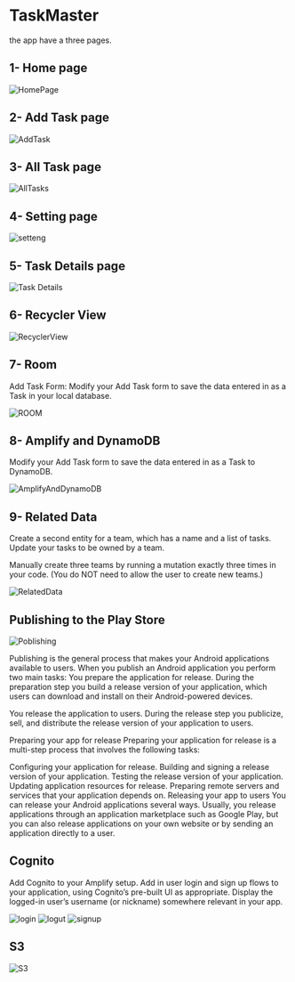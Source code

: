 # TaskMaster

the app have a three pages.

## 1- Home page

![HomePage](./img/TaskMasterHome.png)

## 2- Add Task page

![AddTask](./img/TaskMasterAddTask.png)

## 3- All Task page

![AllTasks](./img/TaskMasterAllTasks.png)

## 4- Setting page

![setteng](./img/TaskMasterSetting.png)

## 5- Task Details page

![Task Details](./img/TaskMasterTaskDetails.png)

## 6- Recycler View

![RecyclerView](./img/TaskMasterTaskRecyclerView01.png)

## 7- Room

Add Task Form: Modify your Add Task form to save the data entered in as a Task in your local database.

![ROOM](./img/TaskMasterAddTaskDatabase.png)

## 8- Amplify and DynamoDB

Modify your Add Task form to save the data entered in as a Task to DynamoDB.

![AmplifyAndDynamoDB](./img/TaskMasterAmplifyAndDynmoDB.png)

## 9- Related Data

Create a second entity for a team, which has a name and a list of tasks. Update your tasks to be owned by a team.

Manually create three teams by running a mutation exactly three times in your code. (You do NOT need to allow the user to create new teams.)

![RelatedData](./img/Screenshot_1.png)

## Publishing to the Play Store

![Poblishing](./img/TaskMasterAmplifyAndDynmoDB.png)

Publishing is the general process that makes your Android applications available to users. When you publish an Android application you perform two main tasks: You prepare the application for release. During the preparation step you build a release version of your application, which users can download and install on their Android-powered devices.

You release the application to users. During the release step you publicize, sell, and distribute the release version of your application to users.

Preparing your app for release Preparing your application for release is a multi-step process that involves the following tasks:

Configuring your application for release. Building and signing a release version of your application. Testing the release version of your application. Updating application resources for release. Preparing remote servers and services that your application depends on. Releasing your app to users You can release your Android applications several ways. Usually, you release applications through an application marketplace such as Google Play, but you can also release applications on your own website or by sending an application directly to a user.

## Cognito

Add Cognito to your Amplify setup. Add in user login and sign up flows to your application, using Cognito’s pre-built UI as appropriate. Display the logged-in user’s username (or nickname) somewhere relevant in your app.

![login](./img/TaskMasterLogin.png)
![logut](./img/TaskMasterLogout.png)
![signup](./img/TaskMasterSignup.png)

## S3

![S3](./img/TaskMasterS3.png)
